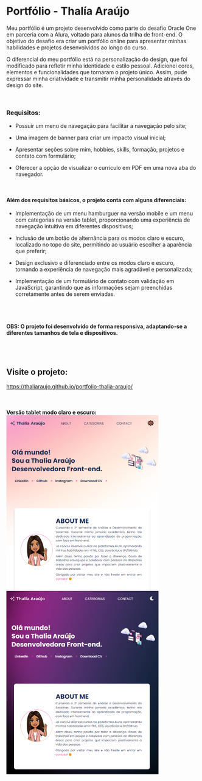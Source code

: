# Portfólio - Thalía Araújo

Meu portfólio é um projeto desenvolvido como parte do desafio Oracle One em parceria com a Alura, voltado para alunos da trilha de front-end. O objetivo do desafio era criar um portfólio online para apresentar minhas habilidades e projetos desenvolvidos ao longo do curso.

O diferencial do meu portfólio está na personalização do design, que foi modificado para refletir minha identidade e estilo pessoal. Adicionei cores, elementos e funcionalidades que tornaram o projeto único. Assim, pude expressar minha criatividade e transmitir minha personalidade através do design do site.

<br>

### Requisitos:
<ul>
   <li><p>Possuir um menu de navegação para facilitar a navegação pelo site;</p></li>
   <li><p>Uma imagem de banner para criar um impacto visual inicial;</li>
   <li><p>Apresentar seções sobre mim, hobbies, skills, formação, projetos e contato com formulário;</p></li>
   <li><p>Oferecer a opção de visualizar o currículo em PDF em uma nova aba do navegador.</p></li>
</ul>

<br>

#### Além dos requisitos básicos, o projeto conta com alguns diferenciais:
<ul>
  <li><p> Implementação de um menu hamburguer na versão mobile e um menu com categorias na versão tablet, proporcionando uma experiência de navegação intuitiva em diferentes dispositivos;</p></li>
  <li><p> Inclusão de um botão de alternância para os modos claro e escuro, localizado no topo do site, permitindo ao usuário escolher a aparência que preferir;</p></li>
  <li><p> Design exclusivo e diferenciado entre os modos claro e escuro, tornando a experiência de navegação mais agradável e personalizada;</p></li>
  <li><p> Implementação de um formulário de contato com validação em JavaScript, garantindo que as informações sejam preenchidas corretamente antes de serem enviadas.</p></li>
</ul>

<br><br>

#### OBS: O projeto foi desenvolvido de forma responsiva, adaptando-se a diferentes tamanhos de tela e dispositivos.

<br><br>

## Visite o projeto: 
https://thaliaraujo.github.io/portfolio-thalia-araujo/

<br>

#### Versão tablet modo claro e escuro:
<p>
<img align="left" width="400px" style="margin-top:-20px" src="https://raw.githubusercontent.com/Thaliaraujo/portfolio-thalia-araujo/main/assets/portfolio-tablet-claro.png">
</p>
<p>
<img align="left" width="400px" style="margin-top:-20px" src="https://raw.githubusercontent.com/Thaliaraujo/portfolio-thalia-araujo/main/assets/portfolio-tablet-escuro.png">
</p>
 
<div dsplay="inline-block">

